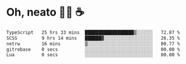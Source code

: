 # Oh, neato 🧑‍💻 ☕

<!--START_SECTION:waka-->

```txt
TypeScript   25 hrs 33 mins  ██████████████████▒░░░░░░   72.87 %
SCSS         9 hrs 14 mins   ██████▓░░░░░░░░░░░░░░░░░░   26.35 %
netrw        16 mins         ▒░░░░░░░░░░░░░░░░░░░░░░░░   00.77 %
gitrebase    0 secs          ░░░░░░░░░░░░░░░░░░░░░░░░░   00.00 %
Lua          0 secs          ░░░░░░░░░░░░░░░░░░░░░░░░░   00.00 %
```

<!--END_SECTION:waka-->
